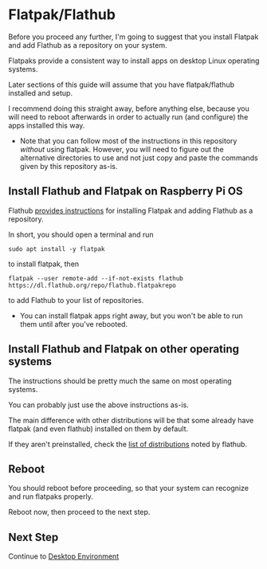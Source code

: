 # Flatpak/Flathub

Before you proceed any further, I'm going to suggest that you install Flatpak and add Flathub as a repository on your system.

Flatpaks provide a consistent way to install apps on desktop Linux operating systems.

Later sections of this guide will assume that you have flatpak/flathub installed and setup.

I recommend doing this straight away, before anything else, because you will need to reboot afterwards in order to actually run (and configure) the apps installed this way.

* Note that you can follow most of the instructions in this repository _without_ using flatpak. However, you will need to figure out the alternative directories to use and not just copy and paste the commands given by this repository as-is.

## Install Flathub and Flatpak on Raspberry Pi OS

Flathub [provides instructions](https://flathub.org/setup/Raspberry%20Pi%20OS) for installing Flatpak and adding Flathub as a repository.

In short, you should open a terminal and run

`sudo apt install -y flatpak`

to install flatpak, then

`flatpak --user remote-add --if-not-exists flathub https://dl.flathub.org/repo/flathub.flatpakrepo`

to add Flathub to your list of repositories.

* You can install flatpak apps right away, but you won't be able to run them until after you've rebooted.

## Install Flathub and Flatpak on other operating systems

The instructions should be pretty much the same on most operating systems.

You can probably just use the above instructions as-is.

The main difference with other distributions will be that some already have flatpak (and even flathub) installed on them by default.

If they aren't preinstalled, check the [list of distributions](https://flathub.org/setup) noted by flathub.

## Reboot

You should reboot before proceeding, so that your system can recognize and run flatpaks properly.

Reboot now, then proceed to the next step.

## Next Step

Continue to [Desktop Environment](DE.md)